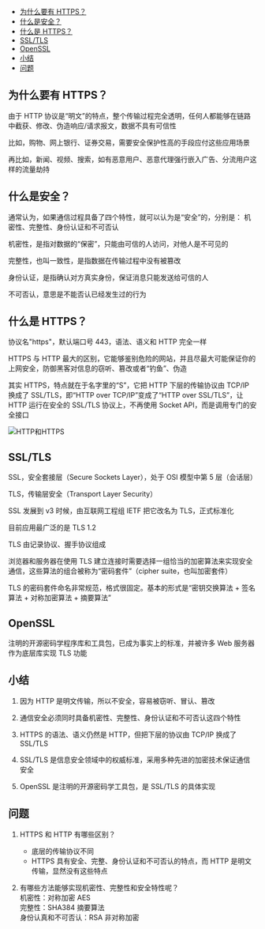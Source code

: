 <!-- TOC -->

- [为什么要有 HTTPS？](#为什么要有-https)
- [什么是安全？](#什么是安全)
- [什么是 HTTPS？](#什么是-https)
- [SSL/TLS](#ssltls)
- [OpenSSL](#openssl)
- [小结](#小结)
- [问题](#问题)

<!-- /TOC -->

## 为什么要有 HTTPS？

由于 HTTP 协议是“明文”的特点，整个传输过程完全透明，任何人都能够在链路中截获、修改、伪造响应/请求报文，数据不具有可信性

比如，购物、网上银行、证券交易，需要安全保护性高的手段应付这些应用场景

再比如，新闻、视频、搜索，如有恶意用户、恶意代理强行嵌入广告、分流用户这样的流量劫持

## 什么是安全？

通常认为，如果通信过程具备了四个特性，就可以认为是“安全”的，分别是：
机密性、完整性、身份认证和不可否认

机密性，是指对数据的“保密”，只能由可信的人访问，对他人是不可见的

完整性，也叫一致性，是指数据在传输过程中没有被篡改

身份认证，是指确认对方真实身份，保证消息只能发送给可信的人

不可否认，意思是不能否认已经发生过的行为

## 什么是 HTTPS？

协议名"https"，默认端口号 443，语法、语义和 HTTP 完全一样

HTTPS 与 HTTP 最大的区别，它能够鉴别危险的网站，并且尽最大可能保证你的上网安全，防御黑客对信息的窃听、篡改或者“钓鱼”、伪造

其实 HTTPS，特点就在于名字里的“S”，它把 HTTP 下层的传输协议由 TCP/IP 换成了 SSL/TLS，即“HTTP over TCP/IP”变成了“HTTP over SSL/TLS”，让 HTTP 运行在安全的 SSL/TLS 协议上，不再使用 Socket API，而是调用专门的安全接口

![HTTP和HTTPS](http://ww1.sinaimg.cn/large/68307314gy1gf18iqwbnxj21l50mi77u.jpg)

## SSL/TLS

SSL，安全套接层（Secure Sockets Layer），处于 OSI 模型中第 5 层（会话层）

TLS，传输层安全（Transport Layer Security）

SSL 发展到 v3 时候，由互联网工程组 IETF 把它改名为 TLS，正式标准化

目前应用最广泛的是 TLS 1.2

TLS 由记录协议、握手协议组成

浏览器和服务器在使用 TLS 建立连接时需要选择一组恰当的加密算法来实现安全通信，这些算法的组合被称为“密码套件”（cipher suite，也叫加密套件）

TLS 的密码套件命名非常规范，格式很固定。基本的形式是“密钥交换算法 + 签名算法 + 对称加密算法 + 摘要算法”

## OpenSSL

注明的开源密码学程序库和工具包，已成为事实上的标准，并被许多 Web 服务器作为底层库实现 TLS 功能

## 小结

1. 因为 HTTP 是明文传输，所以不安全，容易被窃听、冒认、篡改

2. 通信安全必须同时具备机密性、完整性、身份认证和不可否认这四个特性

3. HTTPS 的语法、语义仍然是 HTTP，但把下层的协议由 TCP/IP 换成了 SSL/TLS

4. SSL/TLS 是信息安全领域中的权威标准，采用多种先进的加密技术保证通信安全

5. OpenSSL 是注明的开源密码学工具包，是 SSL/TLS 的具体实现

## 问题

1. HTTPS 和 HTTP 有哪些区别？

   - 底层的传输协议不同
   - HTTPS 具有安全、完整、身份认证和不可否认的特点，而 HTTP 是明文传输，显然没有这些特点

2. 有哪些方法能够实现机密性、完整性和安全特性呢？  
   机密性：对称加密 AES  
   完整性：SHA384 摘要算法  
   身份认真和不可否认：RSA 非对称加密

